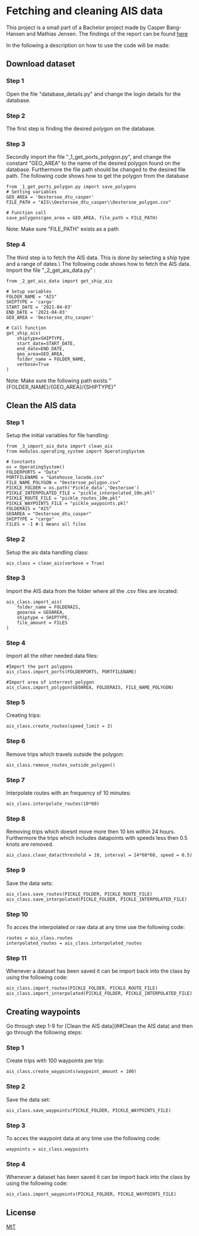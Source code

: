 # Fetching and cleaning AIS data
This project is a small part of a Bachelor project made by Casper Bang-Hansen and Mathias Jensen.
The findings of the report can be found [here](https://drive.google.com/file/d/1B9XpTJCqlNLRMJ-1MbzLPj7wPqQ2w-yt/view?usp=sharing)

In the following a description on how to use the code will be made:

## Download dataset
### Step 1
Open the file "database_details.py" and change the login details for the database.
### Step 2
The first step is finding the desired polygon on the database.
### Step 3
Secondly import the file "_1_get_ports_polygon.py", and change the constant "GEO_AREA" to the name of the desired polygon found on the database. Furthermore the file path should be changed to the desired file path.
The following code shows how to get the polygon from the database
```
from _1_get_ports_polygon.py import save_polygons
# Setting variables
GEO_AREA = 'Oestersoe_dtu_casper'
FILE_PATH = "AIS\\Oestersoe_dtu_casper\\Oestersoe_polygon.csv"

# Function call
save_polygons(geo_area = GEO_AREA, file_path = FILE_PATH)
```
Note: Make sure "FILE_PATH" exists as a path
### Step 4
The third step is to fetch the AIS data. This is done by selecting a ship type and a range of dates.\\
The following code shows how to fetch the AIS data. Import the file "_2_get_ais_data.py" :
```
from _2_get_ais_data import get_ship_ais

# Setup variables
FOLDER_NAME = "AIS"
SHIPTYPE = 'cargo'
START_DATE = '2021-04-03'
END_DATE = '2021-04-03'
GEO_AREA = 'Oestersoe_dtu_casper'

# Call function
get_ship_ais(
    shiptype=SHIPTYPE,
    start_date=START_DATE,
    end_date=END_DATE,
    geo_area=GEO_AREA,
    folder_name = FOLDER_NAME,
    verbose=True
)
```
Note: Make sure the following path exists "{FOLDER_NAME}/{GEO_AREA}/{SHIPTYPE}"

## Clean the AIS data
### Step 1
Setup the initial variables for file handling:
```
from _3_import_ais_data import clean_ais
from modules.operating_system import OperatingSystem

# Constants
os = OperatingSystem()
FOLDERPORTS = "Data"
PORTFILENAME = "Gatehouse_locode.csv"
FILE_NAME_POLYGON = "Oestersoe_polygon.csv"
PICKLE_FOLDER = os.path('Pickle_data','Oestersoe')
PICKLE_INTERPOLATED_FILE = "pickle_interpolated_10m.pkl"
PICKLE_ROUTE_FILE = "pickle_routes_10m.pkl"
PICKLE_WAYPOINTS_FILE = "pickle_waypoints.pkl" 
FOLDERAIS = "AIS"
GEOAREA = "Oestersoe_dtu_casper"
SHIPTYPE = "cargo"
FILES = -1 #-1 means all files
```
### Step 2
Setup the ais data handling class:
```
ais_class = clean_ais(verbose = True)
```
### Step 3
Import the AIS data from the folder where all the .csv files are located:
```
ais_class.import_ais(
    folder_name = FOLDERAIS,
    geoarea = GEOAREA,
    shiptype = SHIPTYPE,
    file_amount = FILES
)
```
### Step 4
Import all the other needed data files:
```
#Import the port polygons
ais_class.import_ports(FOLDERPORTS, PORTFILENAME)

#Import area of interrest polygon
ais_class.import_polygon(GEOAREA, FOLDERAIS, FILE_NAME_POLYGON)
```

### Step 5
Creating trips:
```
ais_class.create_routes(speed_limit = 3)
```
### Step 6
Remove trips which travels outside the polygon:
```
ais_class.remove_routes_outside_polygon()
```
### Step 7
Interpolate routes with an frequency of 10 minutes:
```
ais_class.interpolate_routes(10*60)
```
### Step 8
Removing trips which doesnt move more then 10 km within 24 hours.
Furthermore the trips which includes datapoints with speeds less then 0.5 knots are removed.
```
ais_class.clean_data(threshold = 10, interval = 24*60*60, speed = 0.5)
```
### Step 9
Save the data sets:
```
ais_class.save_routes(PICKLE_FOLDER, PICKLE_ROUTE_FILE)
ais_class.save_interpolated(PICKLE_FOLDER, PICKLE_INTERPOLATED_FILE)
```
### Step 10
To acces the interpolated or raw data at any time use the following code:
```
routes = ais_class.routes
interpolated_routes = ais_class.interpolated_routes
```
### Step 11
Whenever a dataset has been saved it can be import back into the class by using the following code:
```
ais_class.import_routes(PICKLE_FOLDER, PICKLE_ROUTE_FILE)
ais_class.import_interpolated(PICKLE_FOLDER, PICKLE_INTERPOLATED_FILE)
```

## Creating waypoints
Go through step 1-9 for [Clean the AIS data](##Clean the AIS data) and then go through the following steps:
### Step 1
Create trips with 100 waypoints per trip:
```
ais_class.create_waypoints(waypoint_amount = 100)
```
### Step 2
Save the data set:
```
ais_class.save_waypoints(PICKLE_FOLDER, PICKLE_WAYPOINTS_FILE)
```
### Step 3
To acces the waypoint data at any time use the following code:
```
waypoints = ais_class.waypoints
```
### Step 4
Whenever a dataset has been saved it can be import back into the class by using the following code:
```
ais_class.import_waypoints(PICKLE_FOLDER, PICKLE_WAYPOINTS_FILE)
```

## License
[MIT](License)
















